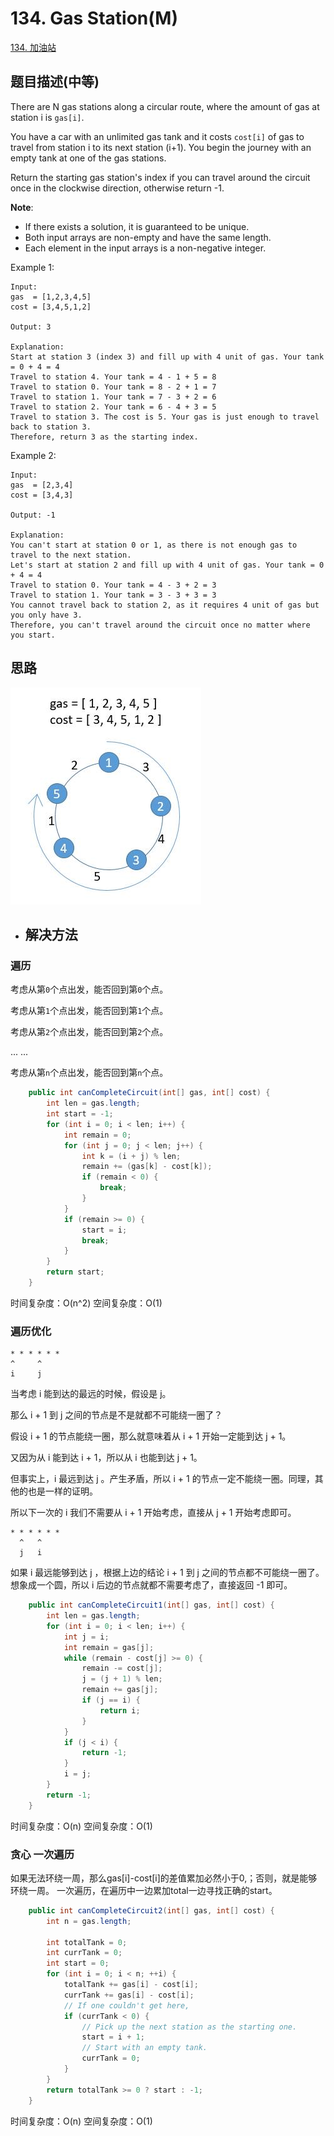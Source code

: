 # 134. Gas Station\(M\)

[134. 加油站](https://leetcode-cn.com/problems/gas-station/)

## 题目描述\(中等\)

There are N gas stations along a circular route, where the amount of gas at station i is `gas[i]`.

You have a car with an unlimited gas tank and it costs `cost[i]` of gas to travel from station i to its next station \(i+1\). You begin the journey with an empty tank at one of the gas stations.

Return the starting gas station's index if you can travel around the circuit once in the clockwise direction, otherwise return -1.

**Note**:

* If there exists a solution, it is guaranteed to be unique.
* Both input arrays are non-empty and have the same length.
* Each element in the input arrays is a non-negative integer.

Example 1:

```
Input: 
gas  = [1,2,3,4,5]
cost = [3,4,5,1,2]

Output: 3

Explanation:
Start at station 3 (index 3) and fill up with 4 unit of gas. Your tank = 0 + 4 = 4
Travel to station 4. Your tank = 4 - 1 + 5 = 8
Travel to station 0. Your tank = 8 - 2 + 1 = 7
Travel to station 1. Your tank = 7 - 3 + 2 = 6
Travel to station 2. Your tank = 6 - 4 + 3 = 5
Travel to station 3. The cost is 5. Your gas is just enough to travel back to station 3.
Therefore, return 3 as the starting index.
```

Example 2:

```
Input: 
gas  = [2,3,4]
cost = [3,4,3]

Output: -1

Explanation:
You can't start at station 0 or 1, as there is not enough gas to travel to the next station.
Let's start at station 2 and fill up with 4 unit of gas. Your tank = 0 + 4 = 4
Travel to station 0. Your tank = 4 - 3 + 2 = 3
Travel to station 1. Your tank = 3 - 3 + 3 = 3
You cannot travel back to station 2, as it requires 4 unit of gas but you only have 3.
Therefore, you can't travel around the circuit once no matter where you start.
```

## 

## 思路

![](/assets/101-200/134-t-1.png)

* ## 解决方法

### 遍历

考虑从第`0`个点出发，能否回到第`0`个点。

考虑从第`1`个点出发，能否回到第`1`个点。

考虑从第`2`个点出发，能否回到第`2`个点。

... ...

考虑从第`n`个点出发，能否回到第`n`个点。

```java
    public int canCompleteCircuit(int[] gas, int[] cost) {
        int len = gas.length;
        int start = -1;
        for (int i = 0; i < len; i++) {
            int remain = 0;
            for (int j = 0; j < len; j++) {
                int k = (i + j) % len;
                remain += (gas[k] - cost[k]);
                if (remain < 0) {
                    break;
                }
            }
            if (remain >= 0) {
                start = i;
                break;
            }
        }
        return start;
    }
```

时间复杂度：O(n^2)
空间复杂度：O(1)




### 遍历优化
```
* * * * * *
^     ^
i     j
```
当考虑 i 能到达的最远的时候，假设是 j。

那么 i + 1 到 j 之间的节点是不是就都不可能绕一圈了？

假设 i + 1 的节点能绕一圈，那么就意味着从 i + 1 开始一定能到达 j + 1。

又因为从 i 能到达 i + 1，所以从 i 也能到达 j + 1。

但事实上，i 最远到达 j 。产生矛盾，所以 i + 1 的节点一定不能绕一圈。同理，其他的也是一样的证明。

所以下一次的 i 我们不需要从 i + 1 开始考虑，直接从 j + 1 开始考虑即可。

```
* * * * * *
  ^   ^
  j   i

```
如果 i 最远能够到达 j ，根据上边的结论 i + 1 到 j 之间的节点都不可能绕一圈了。想象成一个圆，所以 i 后边的节点就都不需要考虑了，直接返回 -1 即可。

```java
    public int canCompleteCircuit1(int[] gas, int[] cost) {
        int len = gas.length;
        for (int i = 0; i < len; i++) {
            int j = i;
            int remain = gas[j];
            while (remain - cost[j] >= 0) {
                remain -= cost[j];
                j = (j + 1) % len;
                remain += gas[j];
                if (j == i) {
                    return i;
                }
            }
            if (j < i) {
                return -1;
            }
            i = j;
        }
        return -1;
    }
```
时间复杂度：O(n)
空间复杂度：O(1)



### 贪心 一次遍历

如果无法环绕一周，那么gas[i]-cost[i]的差值累加必然小于0,；否则，就是能够环绕一周。
一次遍历，在遍历中一边累加total一边寻找正确的start。


```java
    public int canCompleteCircuit2(int[] gas, int[] cost) {
        int n = gas.length;

        int totalTank = 0;
        int currTank = 0;
        int start = 0;
        for (int i = 0; i < n; ++i) {
            totalTank += gas[i] - cost[i];
            currTank += gas[i] - cost[i];
            // If one couldn't get here,
            if (currTank < 0) {
                // Pick up the next station as the starting one.
                start = i + 1;
                // Start with an empty tank.
                currTank = 0;
            }
        }
        return totalTank >= 0 ? start : -1;
    }
```

时间复杂度：O(n)
空间复杂度：O(1)




